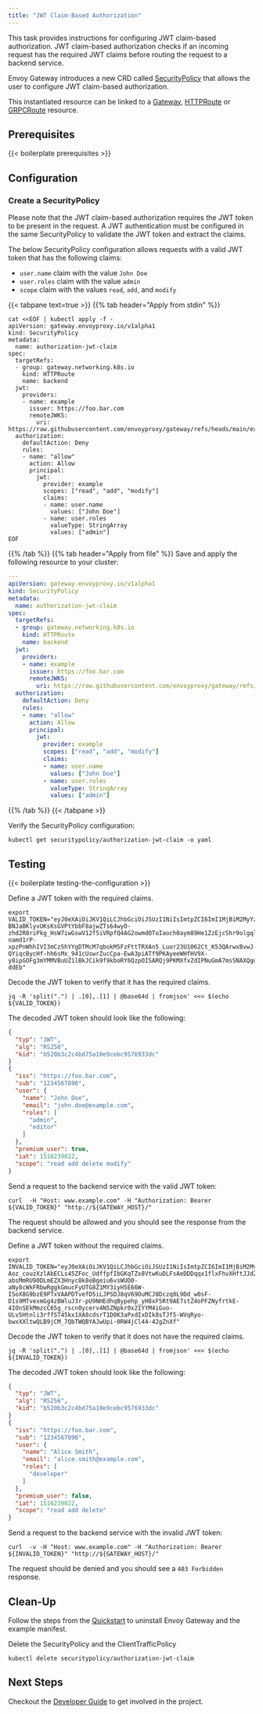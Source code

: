 ```yaml
---
title: "JWT Claim-Based Authorization"
---
```


This task provides instructions for configuring JWT claim-based authorization. JWT claim-based authorization checks if an incoming request has the required JWT claims before routing the request to a backend service.

Envoy Gateway introduces a new CRD called [SecurityPolicy][SecurityPolicy] that allows the user to configure JWT claim-based authorization.

This instantiated resource can be linked to a [Gateway][Gateway], [HTTPRoute][HTTPRoute] or [GRPCRoute][GRPCRoute] resource.

## Prerequisites

{{< boilerplate prerequisites >}}

## Configuration

### Create a SecurityPolicy

Please note that the JWT claim-based authorization requires the JWT token to be present in the request. A JWT authentication must be configured in the same SecurityPolicy to validate the JWT token and extract the claims.

The below SecurityPolicy configuration allows requests with a valid JWT token that has the following claims:
- `user.name` claim with the value `John Doe`
- `user.roles` claim with the value `admin`
- `scope` claim with the values `read`, `add`, and `modify`

{{< tabpane text=true >}}
{{% tab header="Apply from stdin" %}}

```shell
cat <<EOF | kubectl apply -f -
apiVersion: gateway.envoyproxy.io/v1alpha1
kind: SecurityPolicy
metadata:
  name: authorization-jwt-claim
spec:
  targetRefs:
  - group: gateway.networking.k8s.io
    kind: HTTPRoute
    name: backend
  jwt:
    providers:
    - name: example
      issuer: https://foo.bar.com
      remoteJWKS:
        uri: https://raw.githubusercontent.com/envoyproxy/gateway/refs/heads/main/examples/kubernetes/jwt/jwks.json
  authorization:
    defaultAction: Deny
    rules:
    - name: "allow"
      action: Allow
      principal:
        jwt:
          provider: example
          scopes: ["read", "add", "modify"]
          claims:
          - name: user.name
            values: ["John Doe"]
          - name: user.roles
            valueType: StringArray
            values: ["admin"]
EOF
```

{{% /tab %}}
{{% tab header="Apply from file" %}}
Save and apply the following resource to your cluster:

```yaml
---
apiVersion: gateway.envoyproxy.io/v1alpha1
kind: SecurityPolicy
metadata:
  name: authorization-jwt-claim
spec:
  targetRefs:
  - group: gateway.networking.k8s.io
    kind: HTTPRoute
    name: backend
  jwt:
    providers:
    - name: example
      issuer: https://foo.bar.com
      remoteJWKS:
        uri: https://raw.githubusercontent.com/envoyproxy/gateway/refs/heads/main/examples/kubernetes/jwt/jwks.json
  authorization:
    defaultAction: Deny
    rules:
    - name: "allow"
      action: Allow
      principal:
        jwt:
          provider: example
          scopes: ["read", "add", "modify"]
          claims:
          - name: user.name
            values: ["John Doe"]
          - name: user.roles
            valueType: StringArray
            values: ["admin"]
```

{{% /tab %}}
{{< /tabpane >}}

Verify the SecurityPolicy configuration:

```shell
kubectl get securitypolicy/authorization-jwt-claim -o yaml
```

## Testing

{{< boilerplate testing-the-configuration >}}

Define a JWT token with the required claims.

```shell
export VALID_TOKEN="eyJ0eXAiOiJKV1QiLCJhbGciOiJSUzI1NiIsImtpZCI6ImI1MjBiM2MyYzRiZDc1YTEwZTljZWJjOTU3NjkzM2RjIn0.eyJpc3MiOiJodHRwczovL2Zvby5iYXIuY29tIiwic3ViIjoiMTIzNDU2Nzg5MCIsInVzZXIiOnsibmFtZSI6IkpvaG4gRG9lIiwiZW1haWwiOiJqb2huLmRvZUBleGFtcGxlLmNvbSIsInJvbGVzIjpbImFkbWluIiwiZWRpdG9yIl19LCJwcmVtaXVtX3VzZXIiOnRydWUsImlhdCI6MTUxNjIzOTAyMiwic2NvcGUiOiJyZWFkIGFkZCBkZWxldGUgbW9kaWZ5In0.P36iAlmiRCC79OiB3vstF5Q_9OqUYAMGF3a3H492GlojbV6DcuOz8YIEYGsRSWc-BNJaBKlyvUKsKsGVPtYbbF8ajwZTs64wyO-zhd2R8riPkg_HsW7iwGswV12f5iVRpfQ4AG2owmdOToIaoch0aym89He1ZzEjcShr9olgqlAbbmhnk-namd1rP-xpzPnWhhIVI3mCz5hYYgDTMcM7qbokM5FzFttTRXAn5_Luor23U1062Ct_K53QArwxBvwJ-QYiqcBycHf-hh6sMx_941cUswrZucCpa-EwA3piATf9PKAyeeWHfHV9X-y8ipGOFg3mYMMVBuUZ1lBkJCik9f9kboRY6QzpOISARQj9PKMXfxZdIPNuGmA7msSNAXQgqkvbx04jMwb9U7eCEdGZztH4C8LhlRjgj0ZdD7eNbRjeH2F6zrWyMUpGWaWyq6rMuP98W2DWM5ZflK6qvT1c7FuFsWPvWLkgxQwTWQKrHdKwdbsu32Sj8VtUBJ0-ddEb"
```

Decode the JWT token to verify that it has the required claims.

```shell
jq -R 'split(".") | .[0],.[1] | @base64d | fromjson' <<< $(echo ${VALID_TOKEN})
```

The decoded JWT token should look like the following:

```json
{
  "typ": "JWT",
  "alg": "RS256",
  "kid": "b520b3c2c4bd75a10e9cebc9576933dc"
}
{
  "iss": "https://foo.bar.com",
  "sub": "1234567890",
  "user": {
    "name": "John Doe",
    "email": "john.doe@example.com",
    "roles": [
      "admin",
      "editor"
    ]
  },
  "premium_user": true,
  "iat": 1516239022,
  "scope": "read add delete modify"
}
```

Send a request to the backend service with the valid JWT token:

```shell
curl  -H "Host: www.example.com" -H "Authorization: Bearer ${VALID_TOKEN}" "http://${GATEWAY_HOST}/"
```

The request should be allowed and you should see the response from the backend service.

Define a JWT token without the required claims.

```shell
export INVALID_TOKEN="eyJ0eXAiOiJKV1QiLCJhbGciOiJSUzI1NiIsImtpZCI6ImI1MjBiM2MyYzRiZDc1YTEwZTljZWJjOTU3NjkzM2RjIn0.eyJpc3MiOiJodHRwczovL2Zvby5iYXIuY29tIiwic3ViIjoiMTIzNDU2Nzg5MCIsInVzZXIiOnsibmFtZSI6IkFsaWNlIFNtaXRoIiwiZW1haWwiOiJhbGljZS5zbWl0aEBleGFtcGxlLmNvbSIsInJvbGVzIjpbImRldmVsb3BlciJdfSwicHJlbWl1bV91c2VyIjpmYWxzZSwiaWF0IjoxNTE2MjM5MDIyLCJzY29wZSI6InJlYWQgYWRkIGRlbGV0ZSJ9.Da547nNXzuQXm5E7LuLAiyFswXsW4RDhuitD_rpadtR7PTwzzOsJoqrVWJ_u1jJDaOTWIpLF4gwxDoY-Aoz_couzXzlAbECLs45ZFoc_UdffpfIbGKqTZx8VtwKuDLFsAeDDDqqx1flxFhvXHftJJdZYr1FgFz9u-absMmRU90DLmEZX3Hnyc8k8eBgeiu6vsWUD0-aNy8cWkFRbwRggkGmucFyUTG8Z1MY3iyH5E66W-ISoX8G9bzE9PTxVAAPDTvefD5iLJPSDJ8qV69OuMCJ8Dczq0L9Dd_w0sF-D1s9MTvexmGg4zBWluJ3r-pU9NHEdhqBypehp_yH8xF5Rt9AE7stZ4oPFZNyfrtkE-4IOnSEkMmzcC65g_rscn0ycerv4N5ZNpkr0x2IYYM4iGuo-ULv5Htnli3rffST45kx1XA8cdsrT1D0K3aPxdIxDIk8sTJf5-WVqRyo-bwxXXltwQLB9jCM_7QbTWQBYAJwUpi-0RW4jCl44-42gZnXf"
```

Decode the JWT token to verify that it does not have the required claims.

```shell
jq -R 'split(".") | .[0],.[1] | @base64d | fromjson' <<< $(echo ${INVALID_TOKEN})
```

The decoded JWT token should look like the following:

```json
{
  "typ": "JWT",
  "alg": "RS256",
  "kid": "b520b3c2c4bd75a10e9cebc9576933dc"
}
{
  "iss": "https://foo.bar.com",
  "sub": "1234567890",
  "user": {
    "name": "Alice Smith",
    "email": "alice.smith@example.com",
    "roles": [
      "developer"
    ]
  },
  "premium_user": false,
  "iat": 1516239022,
  "scope": "read add delete"
}
```

Send a request to the backend service with the invalid JWT token:

```shell
curl  -v -H "Host: www.example.com" -H "Authorization: Bearer ${INVALID_TOKEN}" "http://${GATEWAY_HOST}/"
```

The request should be denied and you should see a `403 Forbidden` response.

## Clean-Up

Follow the steps from the [Quickstart](../../quickstart) to uninstall Envoy Gateway and the example manifest.

Delete the SecurityPolicy and the ClientTrafficPolicy

```shell
kubectl delete securitypolicy/authorization-jwt-claim
```

## Next Steps

Checkout the [Developer Guide](../../../contributions/develop) to get involved in the project.

[SecurityPolicy]: ../../../contributions/design/security-policy
[Gateway]: https://gateway-api.sigs.k8s.io/api-types/gateway
[HTTPRoute]: https://gateway-api.sigs.k8s.io/api-types/httproute
[GRPCRoute]: https://gateway-api.sigs.k8s.io/api-types/grpcroute
